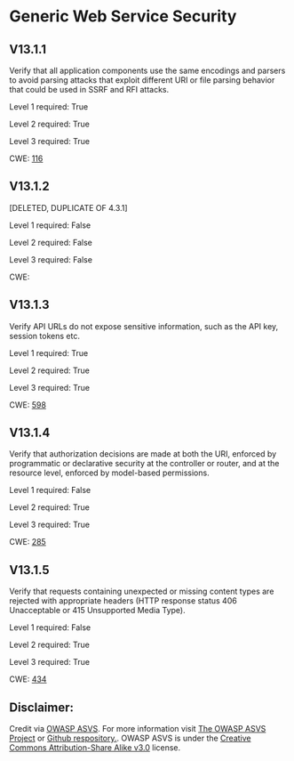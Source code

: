#  Generic Web Service Security
## V13.1.1
Verify that all application components use the same encodings and parsers to avoid parsing attacks that exploit different URI or file parsing behavior that could be used in SSRF and RFI attacks.
Level 1 required: True
Level 2 required: True
Level 3 required: True
CWE: [116](https://cwe.mitre.org/data/definitions/116)
## V13.1.2
[DELETED, DUPLICATE OF 4.3.1]
Level 1 required: False
Level 2 required: False
Level 3 required: False
CWE: [](https://cwe.mitre.org/data/definitions/)
## V13.1.3
Verify API URLs do not expose sensitive information, such as the API key, session tokens etc.
Level 1 required: True
Level 2 required: True
Level 3 required: True
CWE: [598](https://cwe.mitre.org/data/definitions/598)
## V13.1.4
Verify that authorization decisions are made at both the URI, enforced by programmatic or declarative security at the controller or router, and at the resource level, enforced by model-based permissions.
Level 1 required: False
Level 2 required: True
Level 3 required: True
CWE: [285](https://cwe.mitre.org/data/definitions/285)
## V13.1.5
Verify that requests containing unexpected or missing content types are rejected with appropriate headers (HTTP response status 406 Unacceptable or 415 Unsupported Media Type).
Level 1 required: False
Level 2 required: True
Level 3 required: True
CWE: [434](https://cwe.mitre.org/data/definitions/434)

## Disclaimer:
Credit via [OWASP ASVS](https://owasp.org/www-project-application-security-verification-standard/). For more information visit [The OWASP ASVS Project](https://owasp.org/www-project-application-security-verification-standard/) or [Github respository.](https://github.com/OWASP/ASVS). OWASP ASVS is under the [Creative Commons Attribution-Share Alike v3.0](https://creativecommons.org/licenses/by-sa/3.0/) license.

